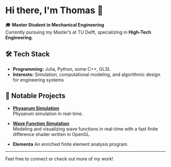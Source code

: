 # Hi there, I'm Thomas 👋

🎓 **Master Student in Mechanical Engineering**  
Currently pursuing my Master’s at TU Delft, specializing in **High-Tech Engineering**.

## 🛠️ Tech Stack
- **Programming:** Julia, Python, some C++, GLSL
- **Interests:** Simulation, computational modeling, and algorithmic design for engineering systems

## 🚀 Notable Projects

- [**Physarum Simulation**](https://github.com/thomasc791/physarum)  
  Physarum simulation in real-time.

- [**Wave Function Simulation**](https://github.com/thomasc791/waves)  
  Modeling and visualizing wave functions in real-time with a fast finite difference shader written in OpenGL.

- **Elementa**
  An enriched finite element analysis program.

---

Feel free to connect or check out more of my work!  
<!-- Add your social links here, e.g. LinkedIn, personal website -->
